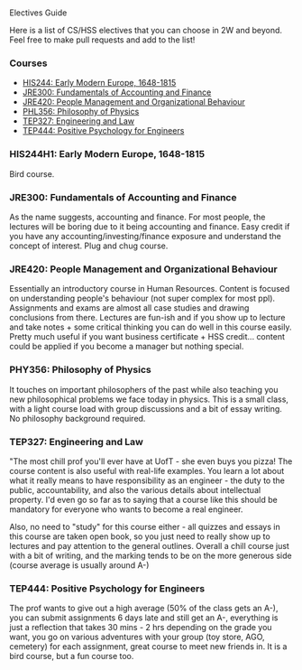 #
Electives Guide

Here is a list of CS/HSS electives that you can choose in 2W and beyond. Feel free to make pull requests and add to the list!

### Courses

- [HIS244: Early Modern Europe, 1648-1815](his244:-early-modern-europe,-1648-1815)
- [JRE300: Fundamentals of Accounting and Finance](jre300:-fundamentals-of-accounting-and-finance)
- [JRE420: People Management and Organizational Behaviour](#jre420:-people-management-and-organizational-behaviour)
- [PHL356: Philosophy of Physics](#phl356:-philosophy-of-physics)
- [TEP327: Engineering and Law](#tep327:-engineering-and-law)
- [TEP444: Positive Psychology for Engineers](#tep444:-positive-psychology-for-engineers)

### HIS244H1: Early Modern Europe, 1648-1815

Bird course.

### JRE300: Fundamentals of Accounting and Finance

As the name suggests, accounting and finance. For most people, the lectures will be boring due to it being accounting and finance. Easy credit if you have any accounting/investing/finance exposure and understand the concept of interest. Plug and chug course.

### JRE420: People Management and Organizational Behaviour

Essentially an introductory course in Human Resources. Content is focused on understanding people's behaviour (not super complex for most ppl). Assignments and exams are almost all case studies and drawing conclusions from there. Lectures are fun-ish and if you show up to lecture and take notes + some critical thinking you can do well in this course easily. Pretty much useful if you want business certificate + HSS credit... content could be applied if you become a manager but nothing special.

### PHY356: Philosophy of Physics

It touches on important philosophers of the past while also teaching you new philosophical problems we face today in physics. This is a small class, with a light course load with group discussions and a bit of essay writing. No philosophy background required.

### TEP327: Engineering and Law

"The most chill prof you'll ever have at UofT - she even buys you pizza! The course content is also useful with real-life examples. You learn a lot about what it really means to have responsibility as an engineer - the duty to the public, accountability, and also the various details about intellectual property. I'd even go so far as to saying that a course like this should be mandatory for everyone who wants to become a real engineer.

Also, no need to "study" for this course either - all quizzes and essays in this course are taken open book, so you just need to really show up to lectures and pay attention to the general outlines. Overall a chill course just with a bit of writing, and the marking tends to be on the more generous side (course average is usually around A-)

### TEP444: Positive Psychology for Engineers

The prof wants to give out a high average (50% of the class gets an A-), you can submit assignments 6 days late and still get an A-, everything is just a reflection that takes 30 mins - 2 hrs depending on the grade you want, you go on various adventures with your group (toy store, AGO, cemetery) for each assignment, great course to meet new friends in. It is a bird course, but a fun course too.
